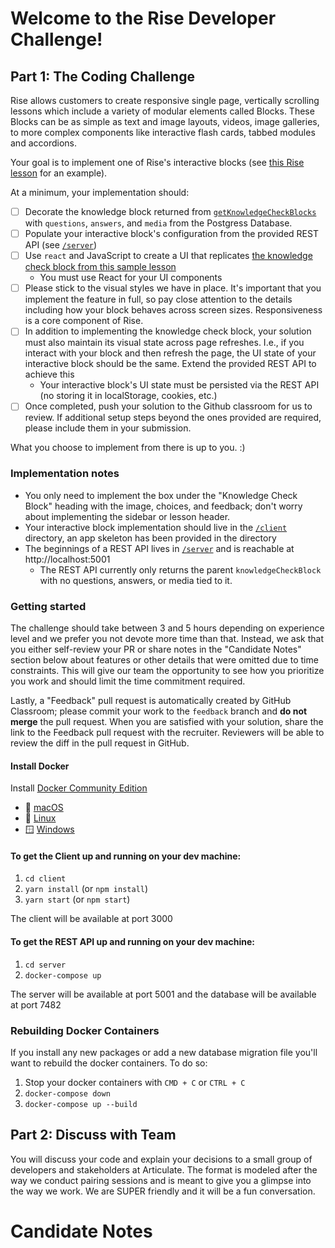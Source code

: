 # Welcome to the Rise Developer Challenge!

## Part 1: The Coding Challenge

Rise allows customers to create responsive single page, vertically scrolling lessons which include a variety of modular elements called Blocks. These Blocks can be as simple as text and image layouts, videos, image galleries, to more complex components like interactive flash cards, tabbed modules and accordions.

Your goal is to implement one of Rise's interactive blocks (see [this Rise lesson](https://rise.articulate.com/share/YaZWnWdc2El8-M-4gcZ9eQD0lB9iRXDn#/lessons/lZ0qX7FvbGICXnk-30conqfR_JAFagbh) for an example).

At a minimum, your implementation should:
- [ ] Decorate the knowledge block returned from [`getKnowledgeCheckBlocks`](/server/src/index.js) with `questions`, `answers`, and `media` from the Postgress Database.
- [ ] Populate your interactive block's configuration from the provided REST API (see [`/server`](/server/src/))
- [ ] Use `react` and JavaScript to create a UI that replicates [the knowledge check block from this sample lesson](https://rise.articulate.com/share/YaZWnWdc2El8-M-4gcZ9eQD0lB9iRXDn#/lessons/lZ0qX7FvbGICXnk-30conqfR_JAFagbh)
  - You must use React for your UI components
- [ ] Please stick to the visual styles we have in place. It's important that you implement the feature in full, so pay close attention to the details including how your block behaves across screen sizes. Responsiveness is a core component of Rise.
- [ ] In addition to implementing the knowledge check block, your solution must also maintain its visual state across page refreshes. I.e., if you interact with your block and then refresh the page, the UI state of your interactive block should be the same. Extend the provided REST API to achieve this
  - Your interactive block's UI state must be persisted via the REST API (no storing it in localStorage, cookies, etc.)
- [ ] Once completed, push your solution to the Github classroom for us to review. If additional setup steps beyond the ones provided are required, please include them in your submission.

What you choose to implement from there is up to you. :)

### Implementation notes

- You only need to implement the box under the "Knowledge Check Block" heading with the image, choices, and feedback; don't worry about implementing the sidebar or lesson header.
- Your interactive block implementation should live in the [`/client`](/client) directory, an app skeleton has been provided in the directory
- The beginnings of a REST API lives in [`/server`](/server/src/) and is reachable at http://localhost:5001
  - The REST API currently only returns the parent `knowledgeCheckBlock` with no questions, answers, or media tied to it.

### Getting started

The challenge should take between 3 and 5 hours depending on experience level and we prefer you not devote more time than that. Instead, we ask that you either self-review your PR or share notes in the "Candidate Notes" section below about features or other details that were omitted due to time constraints. This will give our team the opportunity to see how you prioritize you work and should limit the time commitment required.

Lastly, a "Feedback" pull request is automatically created by GitHub Classroom; please commit your work to the `feedback` branch and **do not merge** the pull request. When you are satisfied with your solution, share the link to the Feedback pull request with the recruiter. Reviewers will be able to review the diff in the pull request in GitHub. 

#### Install Docker

Install [Docker Community Edition](https://hub.docker.com/search?q=&type=edition&offering=community)

- :apple: [macOS](https://hub.docker.com/editions/community/docker-ce-desktop-mac)
- :penguin: [Linux](https://hub.docker.com/search/?type=edition&offering=community&operating_system=linux)
- 🪟 [Windows](https://hub.docker.com/editions/community/docker-ce-desktop-windows)

#### To get the Client up and running on your dev machine:

1. `cd client`
1. `yarn install` (or `npm install`)
1. `yarn start` (or `npm start`)

The client will be available at port 3000

#### To get the REST API up and running on your dev machine:

1. `cd server`
1. `docker-compose up`

The server will be available at port 5001 and the database will be available at port 7482

### Rebuilding Docker Containers

If you install any new packages or add a new database migration file you'll want to rebuild the docker containers. To do so:

1. Stop your docker containers with `CMD + C` or `CTRL + C`
1. `docker-compose down`
1. `docker-compose up --build`

## Part 2: Discuss with Team

You will discuss your code and explain your decisions to a small group of developers and stakeholders at Articulate. The format is modeled after the way we conduct pairing sessions and is meant to give you a glimpse into the way we work. We are SUPER friendly and it will be a fun conversation.

# Candidate Notes

<your notes here>
